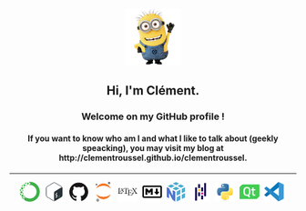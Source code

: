 <div id="header" align="center">
  <img src="./icons/hello.png" width="100"/>
</div>

<div id="header" align="center">
  <h2>
  Hi, I'm Clément. 
  </h2>
  <h3>
  Welcome on my GitHub profile ! 
  </h3>
  <h4>
  If you want to know who am I and what I like to talk about (geekly speacking), you may visit my blog at http://clementroussel.github.io/clementroussel.
  </h4>
</div>

---

<div align="center">
  <img src="https://github.com/devicons/devicon/blob/master/icons/anaconda/anaconda-original.svg" title="Anaconda" alt="*Anaconda*" width="35" height="35"/>&nbsp;
  <img src="https://github.com/devicons/devicon/blob/master/icons/bash/bash-original.svg" title="Bash" alt="Bash" width="35" height="35"/>&nbsp;
  <img src="https://github.com/devicons/devicon/blob/master/icons/github/github-original.svg" title="GitHub" alt="GitHub" width="35" height="35"/>&nbsp;
  <img src="https://github.com/devicons/devicon/blob/master/icons/jupyter/jupyter-original.svg" title="Jupyter" alt="Jupyter" width="35" height="35"/>&nbsp;
  <img src="https://github.com/devicons/devicon/blob/master/icons/latex/latex-original.svg" title="LaTeX" alt="LaTeX" width="35" height="35"/>&nbsp;
  <img src="https://github.com/devicons/devicon/blob/master/icons/markdown/markdown-original.svg" title="Markdown" alt="Markdown" width="35" height="35"/>&nbsp;
  <img src="https://github.com/devicons/devicon/blob/master/icons/numpy/numpy-original.svg" title="NumPy" alt="NumPy" width="35" height="35"/>&nbsp;
  <img src="https://github.com/devicons/devicon/blob/master/icons/pandas/pandas-original.svg" title="Pandas" alt="Pandas" width="35" height="35"/>&nbsp;
  <img src="https://github.com/devicons/devicon/blob/master/icons/python/python-original.svg" title="Python" alt="Python" width="35" height="35"/>&nbsp;
  <img src="https://github.com/devicons/devicon/blob/master/icons/qt/qt-original.svg" title="Qt" alt="Qt" width="35" height="35"/>&nbsp;
  <img src="https://github.com/devicons/devicon/blob/master/icons/vscode/vscode-original.svg" title="vscode" alt="vscode" width="35" height="35"/>&nbsp;
</div>


